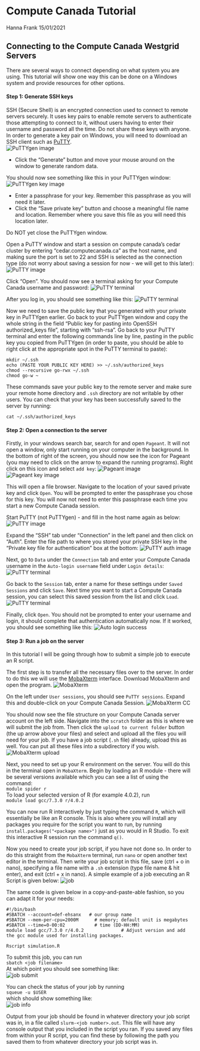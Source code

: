 Compute Canada Tutorial
================
Hanna Frank
15/01/2021

## Connecting to the Compute Canada Westgrid Servers

There are several ways to connect depending on what system you are
using. This tutorial will show one way this can be done on a Windows
system and provide resources for other options.

#### Step 1: Generate SSH keys

SSH (Secure Shell) is an encrypted connection used to connect to remote
servers securely. It uses key pairs to enable remote servers to
authenticate those attempting to connect to it, without users having to
enter their username and password all the time. Do not share these keys
with anyone.  
In order to generate a key pair on Windows, you will need to download an
SSH client such as
[PuTTY](https://www.chiark.greenend.org.uk/~sgtatham/putty/).  
![PuTTYgen image](images/PuTTYgen.png)

  - Click the “Generate” button and move your mouse around on the window
    to generate random data.

You should now see something like this in your PuTTYgen window:  
![PuTTYgen key image](images/PuTTYgen_key.png)

  - Enter a passphrase for your key. Remember this passphrase as you
    will need it later.
  - Click the “Save private key” button and choose a meaningful file
    name and location. Remember where you save this file as you will
    need this location later.

Do NOT yet close the PuTTYgen window.

Open a PuTTY window and start a session on compute canada’s cedar
cluster by entering “cedar.computecanada.ca” as the host name, and
making sure the port is set to 22 and SSH is selected as the connection
type (do not worry about saving a session for now - we will get to this
later):  
![PuTTY image](images/PuTTY.png)

Click “Open”. You should now see a terminal asking for your Compute
Canada username and password: ![PuTTY
terminal](images/PuTTY_term_login.png)

After you log in, you should see something like this: ![PuTTY
terminal](images/PuTTY_term_login_success.png)

Now we need to save the public key that you generated with your private
key in PuTTYgen earlier. Go back to your PuTTYgen window and copy the
whole string in the field “Public key for pasting into OpenSSH
authorized\_keys file”, starting with “ssh-rsa”. Go back to your PuTTY
terminal and enter the following commands line by line, pasting in the
public key you copied from PuTTYgen (in order to paste, you should be
able to right click at the appropriate spot in the PuTTY terminal to
paste):

    mkdir ~/.ssh
    echo (PASTE YOUR PUBLIC KEY HERE) >> ~/.ssh/authorized_keys
    chmod --recursive go-rwx ~/.ssh
    chmod go-w ~

These commands save your public key to the remote server and make sure
your remote home directory and `.ssh` directory are not writable by
other users. You can check that your key has been successfully saved to
the server by running:

    cat ~/.ssh/authorized_keys

#### Step 2: Open a connection to the server

Firstly, in your windows search bar, search for and open `Pageant`. It
will not open a window, only start running on your computer in the
background. In the bottom of right of the screen, you should now see the
icon for Pageant (you may need to click on the arrow to expand the
running programs). Right click on this icon and select `add key`:
![Pageant image](images/pageant_icon.png) ![Pageant key
image](images/pageant_add_key.png)

This will open a file browser. Navigate to the location of your saved
private key and click `Open`. You will be prompted to enter the
passphrase you chose for this key. You will now not need to enter this
passphrase each time you start a new Compute Canada session.

Start PuTTY (not PuTTYgen) - and fill in the host name again as below:  
![PuTTY image](images/PuTTY.png)

Expand the “SSH” tab under “Connection” in the left panel and then click
on “Auth”. Enter the file path to where you stored your private SSH key
in the “Private key file for authentication” box at the bottom: ![PuTTY
auth image](images/PuTTY_auth.png)

Next, go to `Data` under the `Connection` tab and enter your Compute
Canada username in the `Auto-login username` field under `Login
details`:  
![PuTTY terminal](images/PuTTY_data.png)

Go back to the `Session` tab, enter a name for these settings under
`Saved Sessions` and click `Save`. Next time you want to start a Compute
Canada session, you can select this saved session from the list and
click `Load`. ![PuTTY terminal](images/PuTTY_save_session.png)

Finally, click `Open`. You should not be prompted to enter your username
and login, it should complete that authentication automatically now. If
it worked, you should see something like this: ![Auto login
success](images/Auto_login.png)

#### Step 3: Run a job on the server

In this tutorial I will be going through how to submit a simple job to
execute an R script.

The first step is to transfer all the necessary files over to the
server. In order to do this we will use the
[MobaXterm](https://mobaxterm.mobatek.net/download.html) interface.
Download MobaXterm and open the program.
![MobaXterm](images/MobaXterm.png)

On the left under `User sessions`, you should see `PuTTY sessions`.
Expand this and double-click on your Compute Canada Session. ![MobaXterm
CC](images/MobaXterm_cc.png)

You should now see the file structure on your Compute Canada server
account on the left side. Navigate into the `scratch` folder as this is
where we will submit the job from. Then click the `upload to current
folder` button (the up arrow above your files) and select and upload all
the files you will need for your job. If you have a job script (`.sh`
file) already, upload this as well. You can put all these files into a
subdirectory if you wish. ![MobaXterm
upload](images/MobaXterm_upload.png)

Next, you need to set up your R environment on the server. You will do
this in the terminal open in `MobaXterm`. Begin by loading an R module -
there will be several versions available which you can see a list of
using the command:  
`module spider r`  
To load your selected version of R (for example 4.0.2), run  
`module load gcc/7.3.0 r/4.0.2`

You can now run R interactively by just typing the command `R`, which
will essentially be like an R console. This is also where you will
install any packages you require for the script you want to run, by
running `install.packages("<package name>")` just as you would in R
Studio. To exit this interactive R session run the command `q()`.

Now you need to create your job script, if you have not done so. In
order to do this straight from the `MobaXterm` terminal, run `nano` or
open another text editor in the terminal. Then write your job script in
this file, save (ctrl + o in nano), specifying a file name with a `.sh`
extension (type file name & hit enter), and exit (ctrl + x in nano). A
simple example of a job executing an R Script is given below:
![job](images/simple_job.png)

The same code is given below in a copy-and-paste-able fashion, so you
can adapt it for your needs:

    #!/bin/bash
    #SBATCH --account=def-ehsanx   # our group name
    #SBATCH --mem-per-cpu=2000M      # memory; default unit is megabytes
    #SBATCH --time=0-00:02           # time (DD-HH:MM)
    module load gcc/7.3.0 r/4.0.2              # Adjust version and add the gcc module used for installing packages.
    
    Rscript simulation.R

To submit this job, you can run  
`sbatch <job filename>`  
At which point you should see something like:  
![job submit](images/job_submit.png)

You can check the status of your job by running  
`squeue -u $USER`  
which should show something like:  
![job info](images/job_info.png)

Output from your job should be found in whatever directory your job
script was in, in a file called `slurm-<job number>.out`. This file will
have any console output that you included in the script you ran. If you
saved any files from within your R script, you can find these by
following the path you saved them to from whatever directory your job
script was in.
